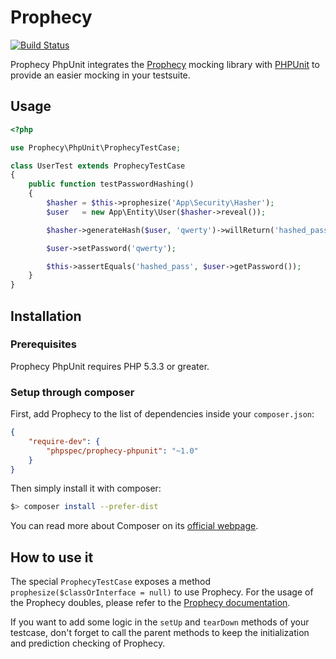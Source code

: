 # Prophecy

[![Build Status](https://travis-ci.org/phpspec/prophecy-phpunit.png?branch=master)](https://travis-ci.org/phpspec/prophecy-phpunit)

Prophecy PhpUnit integrates the [Prophecy](https://github.com/phpspec/prophecy) mocking
library with [PHPUnit](http://phpunit.de) to provide an easier mocking in your testsuite.


## Usage

```php
<?php

use Prophecy\PhpUnit\ProphecyTestCase;

class UserTest extends ProphecyTestCase
{
    public function testPasswordHashing()
    {
        $hasher = $this->prophesize('App\Security\Hasher');
        $user   = new App\Entity\User($hasher->reveal());

        $hasher->generateHash($user, 'qwerty')->willReturn('hashed_pass');

        $user->setPassword('qwerty');

        $this->assertEquals('hashed_pass', $user->getPassword());
    }
}
```

## Installation

### Prerequisites

Prophecy PhpUnit requires PHP 5.3.3 or greater.

### Setup through composer

First, add Prophecy to the list of dependencies inside your `composer.json`:

```json
{
    "require-dev": {
        "phpspec/prophecy-phpunit": "~1.0"
    }
}
```

Then simply install it with composer:

```bash
$> composer install --prefer-dist
```

You can read more about Composer on its [official webpage](http://getcomposer.org).

## How to use it

The special ``ProphecyTestCase`` exposes a method ``prophesize($classOrInterface = null)``
to use Prophecy.
For the usage of the Prophecy doubles, please refer to the [Prophecy documentation](https://github.com/phpspec/prophecy).

If you want to add some logic in the ``setUp`` and ``tearDown`` methods of your testcase,
don't forget to call the parent methods to keep the initialization and prediction checking
of Prophecy.
